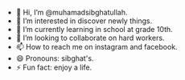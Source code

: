 - 👋 Hi, I’m @muhamadsibghatullah.
- 👀 I’m interested in discover newly things.
- 🌱 I’m currently learning in school at grade 10th.
- 💞️ I’m looking to collaborate on hard workers.
- 📫 How to reach me on instagram and facebook.
- 😄 Pronouns: sibghat's.
- ⚡ Fun fact: enjoy a life.

<!---
muhamadsibghatullah/muhamadsibghatullah is a ✨ special ✨ repository because its `README.md` (this file) appears on your GitHub profile.
You can click the Preview link to take a look at your changes.
--->
